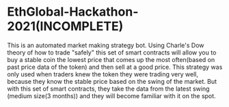 # EthGlobal-Hackathon-2021(INCOMPLETE)
This is an automated market making strategy bot. Using Charle's Dow theory of how to trade "safely" this set of smart contracts will allow you to buy a stable coin the lowest price that comes up the most often(based on past price data of the token) and then sell at a good price. This strategy was only used when traders knew the token they were trading very well, because they know the stable price based on the swing of the market. But with this set of smart contracts, they take the data from the latest swing (medium size(3 months)) and they will become familiar with it on the spot.
